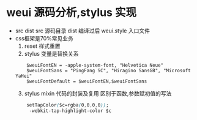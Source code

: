 # weui 源码分析,stylus 实现

- src dist
    src 源码目录
    dist 编译过后
    weui.style 入口文件
- css框架是70%常见业务
    1. reset 样式重置
    2. stylus 变量是替换关系
    ```stylus
        $weuiFontEN = -apple-system-font, "Helvetica Neue"
        $weuiFontSans = "PingFang SC", "Hiragino SansGB", "Microsoft YaHei"
        $weuiFontDefault = $weuiFontEN,$weuiFontSans
    ```
    3. stylus mixin 代码的封装及复用
        区别于函数,参数赋初值的写法
    ```css
        setTapColor($c=rgba(0,0,0,0));
         -webkit-tap-highlight-color $c
    ```
    